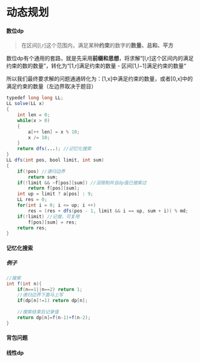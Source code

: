 # 动态规划

#### 数位dp

> 在区间[l,r]这个范围内，满足某种**约束**的数字的**数量、总和、平方**
>

数位dp有个通用的套路，就是先采用**前缀和思想**，将求解“[l,r]这个区间内的满足约束的数的数量”，转化为“[1,r]满足约束的数量 - 区间[1,l−1]满足约束的数量“

所以我们最终要求解的问题通通转化为：[1,x]中满足约束的数量，或者[0,x]中的满足约束的数量（左边界取决于题目）

```java
typedef long long LL;
LL solve(LL x)
{
    int len = 0;
    while(x > 0)
    {
        a[++ len] = x % 10;
        x /= 10;
    }
    return dfs(...); //记忆化搜索
}
LL dfs(int pos, bool limit, int sum)
{
    if(!pos) //递归边界
        return sum;
    if(!limit && ~f[pos][sum]) //没限制并且dp值已搜索过
        return f[pos][sum];
    int up = limit ? a[pos] : 9;
    LL res = 0;
    for(int i = 0; i <= up; i ++)
        res = (res + dfs(pos - 1, limit && i == up, sum + i)) % md;
    if(!limit) //记搜，可复用
        f[pos][sum] = res;
    return res;
}
```



#### 记忆化搜索

##### 例子

```java
//搜索
int f(int n){
    if(n==1||n==2) return 1;
    //递归边界下面马上写
    if(dp[n]!=1) return dp[n];
    
    //搜索结束后记录值
    return dp[n]=f(n-1)+f(n-2);
}
```



#### 背包问题



#### 线性dp
